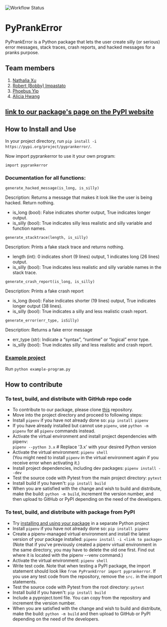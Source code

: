 ![Workflow Status](https://github.com/software-students-fall2023/3-python-package-exercise-plant-3-0/actions/workflows/build.yml/badge.svg)

# PyPrankError
PyPrankError is a Python package that lets the user create silly (or serious) error messages, stack traces, crash reports, and hacked messages for a pranks purpose.

## Team members
1. [Nathalia Xu](https://github.com/slurp-slurp)
2. [Robert (Bobby) Impastato](https://github.com/bobbyimpastato)
3. [Phoebus Yip](https://github.com/phoebusyip)
4. [Alicia Hwang](https://github.com/a-j-hwang)

## [link to our package's page on the PyPI website](https://pypi.org/project/pyprankerror/)

## How to Install and Use
In your project directory, run `pip install -i https://pypi.org/project/pyprankerror/`.

Now import pyprankerror to use it your own program:

`import pyprankerror`

### Documentation for all functions:  

`generate_hacked_message(is_long, is_silly)`

Description: Returns a message that makes it look like the user is being hacked. Return nothing.
* is_long (bool): False indicates shorter output, True indicates longer output.
* is_silly (bool): True indicates silly less realistic and silly variable and function names.


`generate_stacktrace(length, is_silly)`

Description: Prints a fake stack trace and returns nothing.
* length (int): 0 indicates short (9 lines) output, 1 indicates long (26 lines) output.
* is_silly (bool): True indicates less realistic and silly variable names in the stack trace.


`generate_crash_report(is_long, is_silly)`

Description: Prints a fake crash report
* is_long (bool): False indicates shorter (19 lines) output, True indicates longer output (38 lines).
* is_silly (bool): True indicates a silly and less realistic crash report.


`generate_error(err_type, isSilly)`

Description: Returns a fake error message

* err_type (str): Indicate a “syntax”, “runtime” or “logical” error type.
* is_silly (bool): True indicates silly and less realistic and crash report.

### [Example project](example-program.py)
Run `python example-program.py`

## How to contribute

### To test, build, and distribute with GitHub repo code
- To contribute to our package, please clone [this](https://github.com/software-students-fall2023/3-python-package-exercise-plant-3-0) repository.   
- Move into the project directory and proceed to following steps:  
- Install `pipenv` if you have not already done so: `pip install pipenv`   
- If you have already installed but cannot use `pipenv`, use `python -m pipenv` for all `pipenv` commands instead.  
- Activate the virtual environment and install project dependencies with pipenv:  
`pipenv --python 3.x` # Replace '3.x' with your desired Python version  
- Activate the virtual environment: `pipenv shell`  
(You might need to install `pipenv` in the virtual environment again if you receive error when activating it.)  
- Install project dependencies, including dev packages: `pipenv install --dev`
- Test the source code with Pytest from the main project directory: `pytest` 
- Install build if you haven't: `pip install build`  
- When you are satisfied with the change and wish to build and distribute, make the build: `python -m build`, increment the version number, and then upload to GitHub or PyPI depending on the need of the developers.

### To test, build, and distribute with package from PyPI
- Try [installing and using your package](https://packaging.python.org/en/latest/tutorials/packaging-projects/#installing-your-newly-uploaded-package) in a separate Python project
- Install `pipenv` if you have not already done so: `pip install pipenv`   
- Create a pipenv-managed virtual environment and install the latest version of your package installed:  `pipenv install -i <link to package>` (Note that if you've previously created a pipenv virtual environment in the same directory, you may have to delete the old one first. Find out where it is located with the pipenv --venv command.)  
- Activate the virtual environment: `pipenv shell` 
- Write test code. Note that when testing a PyPI package, the import statement should look like `from PyPrankError import pyprankerror`. If you use any test code from the repository, remove the `src.` in the import statements. 
- Test the source code with Pytest from the root directory: `pytest` 
- Install build if you haven't: `pip install build`  
- Include a pyproject.toml file. You can copy from the repository and increment the version number.
- When you are satisfied with the change and wish to build and distribute, make the build: `python -m build` and then upload to GitHub or PyPI depending on the need of the developers.





